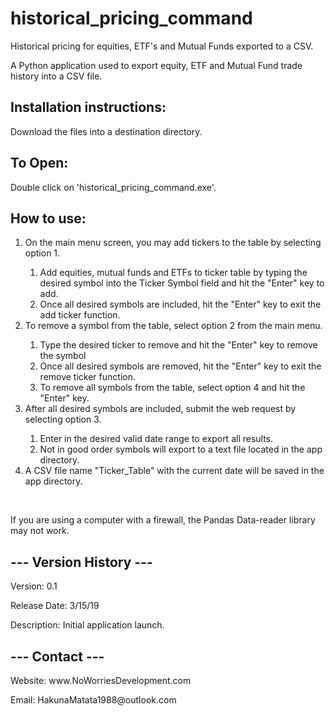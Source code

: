 # historical_pricing_command
Historical pricing for equities, ETF's and Mutual Funds exported to a CSV.
<p>A Python application used to export equity, ETF and Mutual Fund trade history into a CSV file.</p>


<h2>Installation instructions:</h2>
<p>Download the files into a destination directory.</p>

<h2>To Open:</h2>
<p>Double click on 'historical_pricing_command.exe'.</p>

<h2>How to use:</h2>
<ol><li>On the main menu screen, you may add tickers to the table by selecting option 1.</li>
<ol><li>Add equities, mutual funds and ETFs to ticker table by typing the desired symbol into the Ticker Symbol field and hit the "Enter" key to add.</li>
<li>Once all desired symbols are included, hit the "Enter" key to exit the add ticker function.</li></ol>
<li>To remove a symbol from the table, select option 2 from the main menu.</li>
<ol><li>Type the desired ticker to remove and hit the "Enter" key to remove the symbol</li>
<li>Once all desired symbols are removed, hit the "Enter" key to exit the remove ticker function.</li>
<li>To remove all symbols from the table, select option 4 and hit the "Enter" key. </li></ol>
<li>After all desired symbols are included, submit the web request by selecting option 3.</li>
<ol><li>Enter in the desired valid date range to export all results.</li>
<li>Not in good order symbols will export to a text file located in the app directory.</li></ol>
<li>A CSV file name "Ticker_Table" with the current date will be saved in the app directory.</li></ol><br>


<p>If you are using a computer with a firewall, the Pandas Data-reader library may not work.</p>

<h2>--- Version History ---</h2>
<p>Version: 0.1</p>
<p>Release Date: 3/15/19</p>
<p>Description: Initial application launch.</p>

<h2>--- Contact ---</h2>
<p>Website: www.NoWorriesDevelopment.com</p>
<p>Email: HakunaMatata1988@outlook.com</p>


